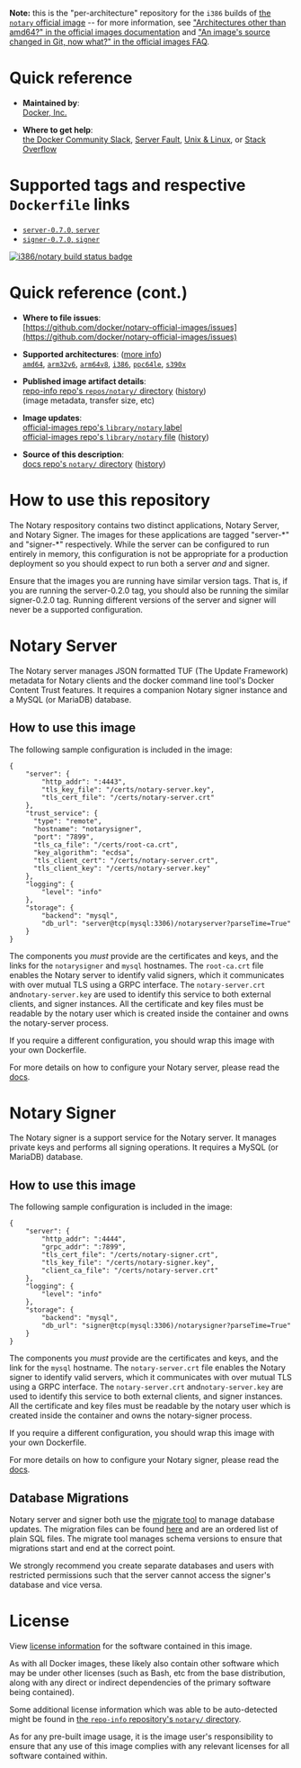 <!--

********************************************************************************

WARNING:

    DO NOT EDIT "notary/README.md"

    IT IS AUTO-GENERATED

    (from the other files in "notary/" combined with a set of templates)

********************************************************************************

-->

**Note:** this is the "per-architecture" repository for the `i386` builds of [the `notary` official image](https://hub.docker.com/_/notary) -- for more information, see ["Architectures other than amd64?" in the official images documentation](https://github.com/docker-library/official-images#architectures-other-than-amd64) and ["An image's source changed in Git, now what?" in the official images FAQ](https://github.com/docker-library/faq#an-images-source-changed-in-git-now-what).

# Quick reference

-	**Maintained by**:  
	[Docker, Inc.](https://github.com/docker/notary-official-images)

-	**Where to get help**:  
	[the Docker Community Slack](https://dockr.ly/comm-slack), [Server Fault](https://serverfault.com/help/on-topic), [Unix & Linux](https://unix.stackexchange.com/help/on-topic), or [Stack Overflow](https://stackoverflow.com/help/on-topic)

# Supported tags and respective `Dockerfile` links

-	[`server-0.7.0`, `server`](https://github.com/docker/notary-official-images/blob/77b9b7833f8dd6be07104b214193788795a320ff/notary-server/Dockerfile)
-	[`signer-0.7.0`, `signer`](https://github.com/docker/notary-official-images/blob/77b9b7833f8dd6be07104b214193788795a320ff/notary-signer/Dockerfile)

[![i386/notary build status badge](https://img.shields.io/jenkins/s/https/doi-janky.infosiftr.net/job/multiarch/job/i386/job/notary.svg?label=i386/notary%20%20build%20job)](https://doi-janky.infosiftr.net/job/multiarch/job/i386/job/notary/)

# Quick reference (cont.)

-	**Where to file issues**:  
	[https://github.com/docker/notary-official-images/issues](https://github.com/docker/notary-official-images/issues)

-	**Supported architectures**: ([more info](https://github.com/docker-library/official-images#architectures-other-than-amd64))  
	[`amd64`](https://hub.docker.com/r/amd64/notary/), [`arm32v6`](https://hub.docker.com/r/arm32v6/notary/), [`arm64v8`](https://hub.docker.com/r/arm64v8/notary/), [`i386`](https://hub.docker.com/r/i386/notary/), [`ppc64le`](https://hub.docker.com/r/ppc64le/notary/), [`s390x`](https://hub.docker.com/r/s390x/notary/)

-	**Published image artifact details**:  
	[repo-info repo's `repos/notary/` directory](https://github.com/docker-library/repo-info/blob/master/repos/notary) ([history](https://github.com/docker-library/repo-info/commits/master/repos/notary))  
	(image metadata, transfer size, etc)

-	**Image updates**:  
	[official-images repo's `library/notary` label](https://github.com/docker-library/official-images/issues?q=label%3Alibrary%2Fnotary)  
	[official-images repo's `library/notary` file](https://github.com/docker-library/official-images/blob/master/library/notary) ([history](https://github.com/docker-library/official-images/commits/master/library/notary))

-	**Source of this description**:  
	[docs repo's `notary/` directory](https://github.com/docker-library/docs/tree/master/notary) ([history](https://github.com/docker-library/docs/commits/master/notary))

# How to use this repository

The Notary respository contains two distinct applications, Notary Server, and Notary Signer. The images for these applications are tagged "server-\*" and "signer-\*" respectively. While the server can be configured to run entirely in memory, this configuration is not be appropriate for a production deployment so you should expect to run both a server *and* and signer.

Ensure that the images you are running have similar version tags. That is, if you are running the server-0.2.0 tag, you should also be running the similar signer-0.2.0 tag. Running different versions of the server and signer will never be a supported configuration.

# Notary Server

The Notary server manages JSON formatted TUF (The Update Framework) metadata for Notary clients and the docker command line tool's Docker Content Trust features. It requires a companion Notary signer instance and a MySQL (or MariaDB) database.

## How to use this image

The following sample configuration is included in the image:

	{
	    "server": {
	        "http_addr": ":4443",
	        "tls_key_file": "/certs/notary-server.key",
	        "tls_cert_file": "/certs/notary-server.crt"
	    },
	    "trust_service": {
	      "type": "remote",
	      "hostname": "notarysigner",
	      "port": "7899",
	      "tls_ca_file": "/certs/root-ca.crt",
	      "key_algorithm": "ecdsa",
	      "tls_client_cert": "/certs/notary-server.crt",
	      "tls_client_key": "/certs/notary-server.key"
	    },
	    "logging": {
	        "level": "info"
	    },
	    "storage": {
	        "backend": "mysql",
	        "db_url": "server@tcp(mysql:3306)/notaryserver?parseTime=True"
	    }
	}

The components you *must* provide are the certificates and keys, and the links for the `notarysigner` and `mysql` hostnames. The `root-ca.crt` file enables the Notary server to identify valid signers, which it communicates with over mutual TLS using a GRPC interface. The `notary-server.crt` and`notary-server.key` are used to identify this service to both external clients, and signer instances. All the certificate and key files must be readable by the notary user which is created inside the container and owns the notary-server process.

If you require a different configuration, you should wrap this image with your own Dockerfile.

For more details on how to configure your Notary server, please read the [docs](https://github.com/theupdateframework/notary/blob/master/docs/reference/server-config.md).

# Notary Signer

The Notary signer is a support service for the Notary server. It manages private keys and performs all signing operations. It requires a MySQL (or MariaDB) database.

## How to use this image

The following sample configuration is included in the image:

	{
	    "server": {
	        "http_addr": ":4444",
	        "grpc_addr": ":7899",
	        "tls_cert_file": "/certs/notary-signer.crt",
	        "tls_key_file": "/certs/notary-signer.key",
	        "client_ca_file": "/certs/notary-server.crt"
	    },
	    "logging": {
	        "level": "info"
	    },
	    "storage": {
	        "backend": "mysql",
	        "db_url": "signer@tcp(mysql:3306)/notarysigner?parseTime=True"
	    }
	}

The components you *must* provide are the certificates and keys, and the link for the `mysql` hostname. The `notary-server.crt` file enables the Notary signer to identify valid servers, which it communicates with over mutual TLS using a GRPC interface. The `notary-server.crt` and`notary-server.key` are used to identify this service to both external clients, and signer instances. All the certificate and key files must be readable by the notary user which is created inside the container and owns the notary-signer process.

If you require a different configuration, you should wrap this image with your own Dockerfile.

For more details on how to configure your Notary signer, please read the [docs](https://github.com/theupdateframework/notary/blob/master/docs/reference/signer-config.md).

## Database Migrations

Notary server and signer both use the [migrate tool](https://github.com/golang-migrate/migrate) to manage database updates. The migration files can be found [here](https://github.com/theupdateframework/notary/tree/master/migrations/) and are an ordered list of plain SQL files. The migrate tool manages schema versions to ensure that migrations start and end at the correct point.

We strongly recommend you create separate databases and users with restricted permissions such that the server cannot access the signer's database and vice versa.

# License

View [license information](https://github.com/theupdateframework/notary/blob/master/LICENSE) for the software contained in this image.

As with all Docker images, these likely also contain other software which may be under other licenses (such as Bash, etc from the base distribution, along with any direct or indirect dependencies of the primary software being contained).

Some additional license information which was able to be auto-detected might be found in [the `repo-info` repository's `notary/` directory](https://github.com/docker-library/repo-info/tree/master/repos/notary).

As for any pre-built image usage, it is the image user's responsibility to ensure that any use of this image complies with any relevant licenses for all software contained within.
